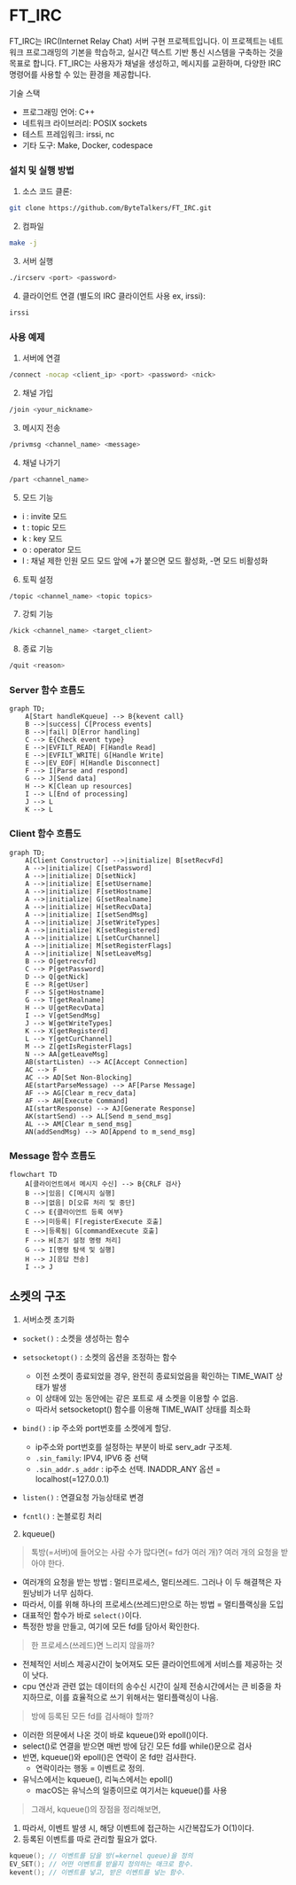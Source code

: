 # FT_IRC

FT_IRC는 IRC(Internet Relay Chat) 서버 구현 프로젝트입니다. 이 프로젝트는 네트워크 프로그래밍의 기본을 학습하고, 실시간 텍스트 기반 통신 시스템을 구축하는 것을 목표로 합니다. FT_IRC는 사용자가 채널을 생성하고, 메시지를 교환하며, 다양한 IRC 명령어를 사용할 수 있는 환경을 제공합니다.

기술 스택
- 프로그래밍 언어: C++
- 네트워크 라이브러리: POSIX sockets
- 테스트 프레임워크: irssi, nc
- 기타 도구: Make, Docker, codespace

### 설치 및 실행 방법
1. 소스 코드 클론:
```bash
git clone https://github.com/ByteTalkers/FT_IRC.git
```
2. 컴파일
```bash
make -j
```
3. 서버 실행
``` bash
./ircserv <port> <password>
```
4. 클라이언트 연결 (별도의 IRC 클라이언트 사용 ex, irssi):
```bash
irssi
```

### 사용 예제
1. 서버에 연결
```bash
/connect -nocap <client_ip> <port> <password> <nick>
```
2. 채널 가입
```bash
/join <your_nickname>
```
3. 메시지 전송
```bash
/privmsg <channel_name> <message>
```
4. 채널 나가기
```bash
/part <channel_name>
```
5. 모드 기능
- i : invite 모드
- t : topic 모드
- k : key 모드
- o : operator 모드
- l : 채널 제한 인원 모드
모드 앞에 +가 붙으면 모드 활성화, -면 모드 비활성화
6. 토픽 설정
```bash
/topic <channel_name> <topic topics>
```
7. 강퇴 기능
```bash
/kick <channel_name> <target_client>
```
8. 종료 기능
```bash
/quit <reason>
```
### Server 함수 흐름도
```mermaid
graph TD;
    A[Start handleKqueue] --> B{kevent call}
    B -->|success| C[Process events]
    B -->|fail| D[Error handling]
    C --> E{Check event type}
    E -->|EVFILT_READ| F[Handle Read]
    E -->|EVFILT_WRITE| G[Handle Write]
    E -->|EV_EOF| H[Handle Disconnect]
    F --> I[Parse and respond]
    G --> J[Send data]
    H --> K[Clean up resources]
    I --> L[End of processing]
    J --> L
    K --> L
```

### Client 함수 흐름도
```mermaid
graph TD;
    A[Client Constructor] -->|initialize| B[setRecvFd]
    A -->|initialize| C[setPassword]
    A -->|initialize| D[setNick]
    A -->|initialize| E[setUsername]
    A -->|initialize| F[setHostname]
    A -->|initialize| G[setRealname]
    A -->|initialize| H[setRecvData]
    A -->|initialize| I[setSendMsg]
    A -->|initialize| J[setWriteTypes]
    A -->|initialize| K[setRegistered]
    A -->|initialize| L[setCurChannel]
    A -->|initialize| M[setRegisterFlags]
    A -->|initialize| N[setLeaveMsg]
    B --> O[getrecvfd]
    C --> P[getPassword]
    D --> Q[getNick]
    E --> R[getUser]
    F --> S[getHostname]
    G --> T[getRealname]
    H --> U[getRecvData]
    I --> V[getSendMsg]
    J --> W[getWriteTypes]
    K --> X[getRegisterd]
    L --> Y[getCurChannel]
    M --> Z[getIsRegisterFlags]
    N --> AA[getLeaveMsg]
    AB(startListen) --> AC[Accept Connection]
    AC --> F
    AC --> AD[Set Non-Blocking]
    AE(startParseMessage) --> AF[Parse Message]
    AF --> AG[Clear m_recv_data]
    AF --> AH[Execute Command]
    AI(startResponse) --> AJ[Generate Response]
    AK(startSend) --> AL[Send m_send_msg]
    AL --> AM[Clear m_send_msg]
    AN(addSendMsg) --> AO[Append to m_send_msg]
```

### Message 함수 흐름도
```mermaid
flowchart TD
    A[클라이언트에서 메시지 수신] --> B{CRLF 검사}
    B -->|있음| C[메시지 실행]
    B -->|없음| D[오류 처리 및 중단]
    C --> E{클라이언트 등록 여부}
    E -->|미등록| F[registerExecute 호출]
    E -->|등록됨| G[commandExecute 호출]
    F --> H[초기 설정 명령 처리]
    G --> I[명령 탐색 및 실행]
    H --> J[응답 전송]
    I --> J
```

## 소켓의 구조
1. 서버소켓 초기화
- `socket()` : 소켓을 생성하는 함수
- `setsocketopt()` : 소켓의 옵션을 조정하는 함수
	- 이전 소켓이 종료되었을 경우, 완전히 종료되었음을 확인하는 TIME_WAIT 상태가 발생
	- 이 상태에 있는 동안에는 같은 포트로 새 소켓을 이용할 수 없음.
	- 따라서 setsocketopt() 함수를 이용해 TIME_WAIT 상태를 최소화

- `bind()` : ip 주소와 port번호를 소켓에게 할당.
	- ip주소와 port번호를 설정하는 부분이 바로 serv_adr 구조체.
	- `.sin_family`: IPV4, IPV6 중 선택
	- `.sin_addr.s_addr` : ip주소 선택. INADDR_ANY 옵션 = localhost(=127.0.0.1)

- `listen()` : 연결요청 가능상태로 변경
- `fcntl()` : 논블로킹 처리

2. kqueue()
> 톡방(=서버)에 들어오는 사람 수가 많다면(= fd가 여러 개)? 여러 개의 요청을 받아야 한다.
- 여러개의 요청을 받는 방법 : 멀티프로세스, 멀티쓰레드. 그러나 이 두 해결책은 자원낭비가 너무 심하다. 
- 따라서, 이를 위해 하나의 프로세스(쓰레드)만으로 하는 방법 = 멀티플랙싱을 도입
- 대표적인 함수가 바로 `select()`이다.
- 특정한 방을 만들고, 여기에 모든 fd를 담아서 확인한다.

> 한 프로세스(쓰레드)면 느리지 않을까?
- 전체적인 서비스 제공시간이 늦어져도 모든 클라이언트에게 서비스를 제공하는 것이 낫다.
- cpu 연산과 관련 없는 데이터의 송수신 시간이 실제 전송시간에서는 큰 비중을 차지하므로, 이를 효율적으로 쓰기 위해서는 멀티플랙싱이 나음.

> 방에 등록된 모든 fd를 검사해야 할까?
- 이러한 의문에서 나온 것이 바로 kqueue()와 epoll()이다.
- select()로 연결을 받으면 매번 방에 담긴 모든 fd를 while()문으로 검사
- 반면, kqueue()와 epoll()은 연락이 온 fd만 검사한다.
	- 연락이라는 행동 = 이벤트로 정의.
- 유닉스에서는 kqueue(), 리눅스에서는 epoll()
	- macOS는 유닉스의 일종이므로 여기서는 kqueue()를 사용

> 그래서, kqueue()의 장점을 정리해보면,
1. 따라서, 이벤트 발생 시, 해당 이벤트에 접근하는 시간복잡도가 O(1)이다.
2. 등록된 이벤트를 따로 관리할 필요가 없다.

```c
kqueue(); // 이벤트를 담을 방(=kernel queue)을 정의
EV_SET(); // 어떤 이벤트를 받을지 정의하는 매크로 함수.
kevent(); // 이벤트를 넣고, 받은 이벤트를 넣는 함수.
```